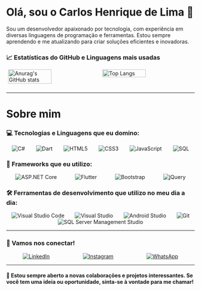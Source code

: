 # Olá, sou o Carlos Henrique de Lima 👋

Sou um desenvolvedor apaixonado por tecnologia, com experiência em diversas linguagens de programação e ferramentas. Estou sempre aprendendo e me atualizando para criar soluções eficientes e inovadoras.

### 📈 Estatísticas do GitHub e Linguagens mais usadas

<div style="display: flex; justify-content: space-around; flex-wrap: wrap;">
  <img src="https://github-readme-stats.vercel.app/api?username=carloslimaaa&show_icons=true&theme=transparent" alt="Anurag's GitHub stats" style="width: 48%; height: auto; margin-bottom: 10px;" />
  <img src="https://github-readme-stats.vercel.app/api/top-langs/?username=carloslimaaa&layout=compact" alt="Top Langs" style="width: 48%; height: auto; margin-bottom: 10px;" />
</div>

---
# Sobre mim

### 💻 Tecnologias e Linguagens que eu domino:

<div style="display: flex; flex-wrap: wrap; justify-content: space-around;">
  <img src="https://img.shields.io/badge/C%23-239120?style=for-the-badge&logo=csharp&logoColor=white" alt="C#" />
  <img src="https://img.shields.io/badge/Dart-00B0B9?style=for-the-badge&logo=dart&logoColor=white" alt="Dart" />
  <img src="https://img.shields.io/badge/HTML5-E34F26?style=for-the-badge&logo=html5&logoColor=white" alt="HTML5" />
  <img src="https://img.shields.io/badge/CSS3-1572B6?style=for-the-badge&logo=css3&logoColor=white" alt="CSS3" />
  <img src="https://img.shields.io/badge/JavaScript-F7DF1E?style=for-the-badge&logo=javascript&logoColor=black" alt="JavaScript" />
  <img src="https://img.shields.io/badge/SQL-003B57?style=for-the-badge&logo=microsoft-sql-server&logoColor=white" alt="SQL" />
</div>

### 🔨 Frameworks que eu utilizo:

<div style="display: flex; flex-wrap: wrap; justify-content: space-around;">
  <img src="https://img.shields.io/badge/ASP.NET_Core-512BD4?style=for-the-badge&logo=aspnetcore&logoColor=white" alt="ASP.NET Core" />
  <img src="https://img.shields.io/badge/Flutter-02569B?style=for-the-badge&logo=flutter&logoColor=white" alt="Flutter" />
  <img src="https://img.shields.io/badge/Bootstrap-563D7C?style=for-the-badge&logo=bootstrap&logoColor=white" alt="Bootstrap" />
  <img src="https://img.shields.io/badge/jQuery-0769AD?style=for-the-badge&logo=jquery&logoColor=white" alt="jQuery" />
</div>

### 🛠 Ferramentas de desenvolvimento que utilizo no meu dia a dia:

<div style="display: flex; flex-wrap: wrap; justify-content: space-around;">
  <img src="https://img.shields.io/badge/Visual_Studio_Code-0078D4?style=for-the-badge&logo=visualstudiocode&logoColor=white" alt="Visual Studio Code" />
  <img src="https://img.shields.io/badge/Visual_Studio-5C2D91?style=for-the-badge&logo=visualstudio&logoColor=white" alt="Visual Studio" />
  <img src="https://img.shields.io/badge/Android_Studio-3DDC84?style=for-the-badge&logo=androidstudio&logoColor=white" alt="Android Studio" />
  <img src="https://img.shields.io/badge/Git-F05032?style=for-the-badge&logo=git&logoColor=white" alt="Git" />
  <img src="https://img.shields.io/badge/SQL_Server_Management_Studio-CC2927?style=for-the-badge&logo=microsoftsqlserver&logoColor=white" alt="SQL Server Management Studio" />
</div>

---

### 🔗 Vamos nos conectar!

<div style="display: flex; justify-content: space-around;">
  <a href="https://www.linkedin.com/in/carloshdlima/">
    <img src="https://img.shields.io/badge/LinkedIn-0077B5?style=for-the-badge&logo=linkedin&logoColor=white" alt="LinkedIn" />
  </a>
  <a href="https://www.instagram.com/chlimaaa/">
    <img src="https://img.shields.io/badge/Instagram-E4405F?style=for-the-badge&logo=instagram&logoColor=white" alt="Instagram" />
  </a>
  <a href="https://wa.me/5516993493840/">
    <img src="https://img.shields.io/badge/WhatsApp-25D366?style=for-the-badge&logo=whatsapp&logoColor=white" alt="WhatsApp" />
  </a>
</div>

---

#### 💬 Estou sempre aberto a novas colaborações e projetos interessantes. Se você tem uma ideia ou oportunidade, sinta-se à vontade para me chamar!
